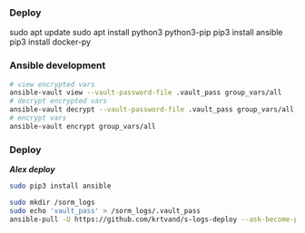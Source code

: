 ### Deploy
sudo apt update
sudo apt install python3 python3-pip
pip3 install ansible
pip3 install docker-py

### Ansible development
```bash
# view encrypted vars
ansible-vault view --vault-password-file .vault_pass group_vars/all 
# decrypt encrypted vars 
ansible-vault decrypt --vault-password-file .vault_pass group_vars/all 
# encrypt vars
ansible-vault encrypt group_vars/all
```


### Deploy

 ***Alex deploy***
```bash
sudo pip3 install ansible

sudo mkdir /sorm_logs
sudo echo 'vault_pass' > /sorm_logs/.vault_pass
ansible-pull -U https://github.com/krtvand/s-logs-deploy --ask-become-pass alex_pull.yml
```
